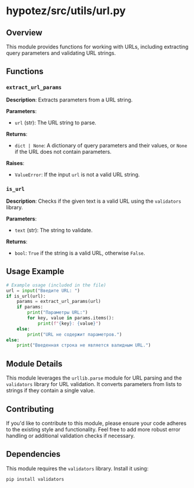 # hypotez/src/utils/url.py

## Overview

This module provides functions for working with URLs, including extracting query parameters and validating URL strings.


## Functions

### `extract_url_params`

**Description**: Extracts parameters from a URL string.

**Parameters**:
- `url` (str): The URL string to parse.

**Returns**:
- `dict | None`: A dictionary of query parameters and their values, or `None` if the URL does not contain parameters.

**Raises**:
- `ValueError`: If the input `url` is not a valid URL string.


### `is_url`

**Description**: Checks if the given text is a valid URL using the `validators` library.

**Parameters**:
- `text` (str): The string to validate.

**Returns**:
- `bool`: `True` if the string is a valid URL, otherwise `False`.


## Usage Example

```python
# Example usage (included in the file)
url = input("Введите URL: ")
if is_url(url):
    params = extract_url_params(url)
    if params:
        print("Параметры URL:")
        for key, value in params.items():
            print(f"{key}: {value}")
    else:
        print("URL не содержит параметров.")
else:
    print("Введенная строка не является валидным URL.")
```

## Module Details

This module leverages the `urllib.parse` module for URL parsing and the `validators` library for URL validation.  It converts parameters from lists to strings if they contain a single value.


## Contributing

If you'd like to contribute to this module, please ensure your code adheres to the existing style and functionality.  Feel free to add more robust error handling or additional validation checks if necessary.


## Dependencies

This module requires the `validators` library.  Install it using:

```bash
pip install validators
```